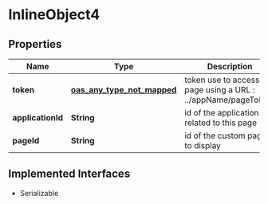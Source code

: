 

# InlineObject4

## Properties

Name | Type | Description | Notes
------------ | ------------- | ------------- | -------------
**token** | [**oas_any_type_not_mapped**](.md) | token use to access the page using a URL : ../appName/pageToken/ |  [optional]
**applicationId** | **String** | id of the application related to this page |  [optional]
**pageId** | **String** | id of the custom page to display |  [optional]


## Implemented Interfaces

* Serializable


